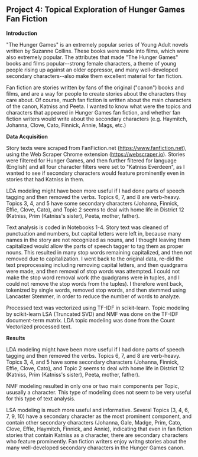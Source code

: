 ## **Project 4: Topical Exploration of Hunger Games Fan Fiction**



**Introduction**

"The Hunger Games" is an extremely popular series of Young Adult novels written by Suzanne Collins. These books were made into films, which were also extremely popular. The attributes that made "The Hunger Games" books and films popular--strong female characters, a theme of young people rising up against an older oppressor, and many well-developed secondary characters--also make them excellent material for fan fiction.

Fan fiction are stories written by fans of the original ("canon") books and films, and are a way for people to create stories about the characters they care about. Of course, much fan fiction is written about the main characters of the canon, Katniss and Peeta. I wanted to know what were the topics and characters that appeared in Hunger Games fan fiction, and whether fan fiction writers would write about the secondary characters (e.g. Haymitch, Johanna, Clove, Cato, Finnick, Annie, Mags, etc.)



**Data Acquisition**

Story texts were scraped from FanFiction.net (https://www.fanfiction.net), using the Web Scraper Chrome extension (https://webscraper.io). Stories were filtered for Hunger Games, and then further filtered for language (English) and all four character filters were set to "Katniss Everdeen", as I wanted to see if secondary characters would feature prominently even in stories that had Katniss in them.

LDA modeling might have been more useful if I had done parts of speech tagging and then removed the verbs. Topics 6, 7, and 8 are verb-heavy. Topics 3, 4, and 5 have some secondary characters (Johanna, Finnick, Effie, Clove, Cato), and Topic 2 seems to deal with home life in District 12 (Katniss, Prim (Katniss's sister), Peeta, mother, father).

Text analysis is coded in Notebooks 1-4. Story text was cleaned of punctuation and numbers, but capital letters were left in, because many names in the story are not recognized as nouns, and I thought leaving them capitalized would allow the parts of speech tagger to tag them as proper nouns. This resulted in many stop words remaining capitalized, and then not removed due to capitalization. I went back to the original data, re-did the text preprocessing including removing capital letters, and then quadgrams were made, and then removal of stop words was attempted. I could not make the stop word removal work (the quadgrams were in tuples, and I could not remove the stop words from the tuples). I therefore went back, tokenized by single words, removed stop words, and then stemmed using Lancaster Stemmer, in order to reduce the number of words to analyze.

Processed text was vectorized using TF-IDF in scikit-learn. Topic modeling by scikit-learn LSA (Truncated SVD) and NMF  was done on the TF-IDF document-term matrix. LDA topic modeling was done from the Count Vectorized processed text.



**Results**

LDA modeling might have been more useful if I had done parts of speech tagging and then removed the verbs. Topics 6, 7, and 8 are verb-heavy. Topics 3, 4, and 5 have some secondary characters (Johanna, Finnick, Effie, Clove, Cato), and Topic 2 seems to deal with home life in District 12 (Katniss, Prim (Katniss's sister), Peeta, mother, father).

NMF modeling resulted in only one or two main components per Topic, ususally a character. This type of modeling does not seem to be very useful for this type of text analysis.

LSA modeling is much more useful and informative. Several Topics (3, 4, 6, 7, 9, 10) have a secondary character as the most prominent component, and contain other secondary characters (Johanna, Gale, Madge, Prim, Cato, Clove, Effie, Haymitch, Finnick, and Annie), indicating that even in fan fiction stories that contain Katniss as a character, there are secondary characters who feature prominently. Fan fiction writers enjoy writng stories about the many well-developed secondary characters in the Hunger Games canon.
